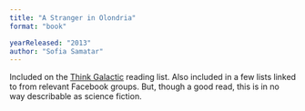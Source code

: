 ```yaml
---
title: "A Stranger in Olondria"
format: "book"

yearReleased: "2013"
author: "Sofia Samatar"
---
```

 Included on the <a href="https://thinkgalactic.org/reading-lists/by-author/"> Think Galactic</a> reading list. Also included in a few lists linked to from  relevant Facebook groups. But, though a good read, this is in no way describable  as science fiction.
  